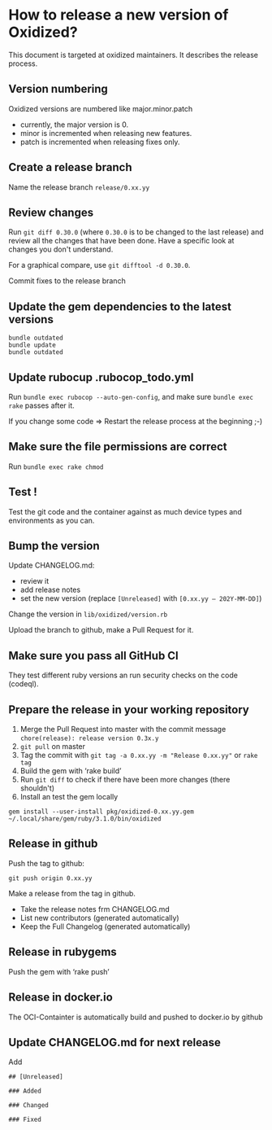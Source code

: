 # How to release a new version of Oxidized?
This document is targeted at oxidized maintainers. It describes the release process.

## Version numbering
Oxidized versions are numbered like major.minor.patch
- currently, the major version is 0.
- minor is incremented when releasing new features.
- patch is incremented when releasing fixes only.

## Create a release branch
Name the release branch `release/0.xx.yy`

## Review changes
Run `git diff 0.30.0` (where `0.30.0` is to be changed to the last release) and review
all the changes that have been done. Have a specific look at changes you don't understand.

For a graphical compare, use `git difftool -d 0.30.0`.

Commit fixes to the release branch

## Update the gem dependencies to the latest versions
```
bundle outdated
bundle update
bundle outdated
```

## Update rubocup .rubocop_todo.yml
Run `bundle exec rubocop --auto-gen-config`,
and make sure `bundle exec rake` passes after it.

If you change some code => Restart the release process at the beginning ;-)

## Make sure the file permissions are correct
Run `bundle exec rake chmod`

## Test !
Test the git code and the container against as much device types and
environments as you can.

## Bump the version
Update CHANGELOG.md:
- review it
- add release notes
- set the new version (replace `[Unreleased]` with `[0.xx.yy – 202Y-MM-DD]`)

Change the version in `lib/oxidized/version.rb`

Upload the branch to github, make a Pull Request for it.

## Make sure you pass all GitHub CI
They test different ruby versions an run security checks on the code (codeql).

## Prepare the release in your working repository
1. Merge the Pull Request into master with the commit message
   `chore(release): release version 0.3x.y`
2. `git pull` on master
3. Tag the commit with `git tag -a 0.xx.yy -m "Release 0.xx.yy"` or `rake tag`
4. Build the gem with ‘rake build’
5. Run `git diff` to check if there have been more changes (there shouldn't)
6. Install an test the gem locally
```shell
gem install --user-install pkg/oxidized-0.xx.yy.gem
~/.local/share/gem/ruby/3.1.0/bin/oxidized
```

## Release in github
Push the tag to github:
```
git push origin 0.xx.yy
```

Make a release from the tag in github.
- Take the release notes frm CHANGELOG.md
- List new contributors (generated automatically)
- Keep the Full Changelog (generated automatically)

## Release in rubygems
Push the gem with ‘rake push’

## Release in docker.io
The OCI-Containter is automatically build and pushed to docker.io by github

## Update CHANGELOG.md for next release
Add
```
## [Unreleased]

### Added

### Changed

### Fixed

```
